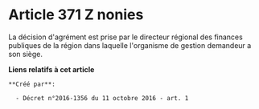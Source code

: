 # Article 371 Z nonies

La décision d'agrément est prise par le directeur régional des finances publiques de la région dans laquelle l'organisme de
gestion demandeur a son siège.

**Liens relatifs à cet article**

	**Créé par**:

	  - Décret n°2016-1356 du 11 octobre 2016 - art. 1
